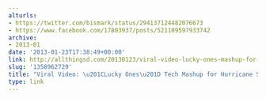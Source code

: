 ```yaml
---
alturls:
- https://twitter.com/bismark/status/294137124482076673
- https://www.facebook.com/17803937/posts/521109597933742
archive:
- 2013-01
date: '2013-01-23T17:38:49+00:00'
link: http://allthingsd.com/20130123/viral-video-lucky-ones-mashup-for-hurricane-sandy/
slug: '1358962729'
title: "Viral Video: \u201CLucky Ones\u201D Tech Mashup for Hurricane Sandy"
type: link
---
```


